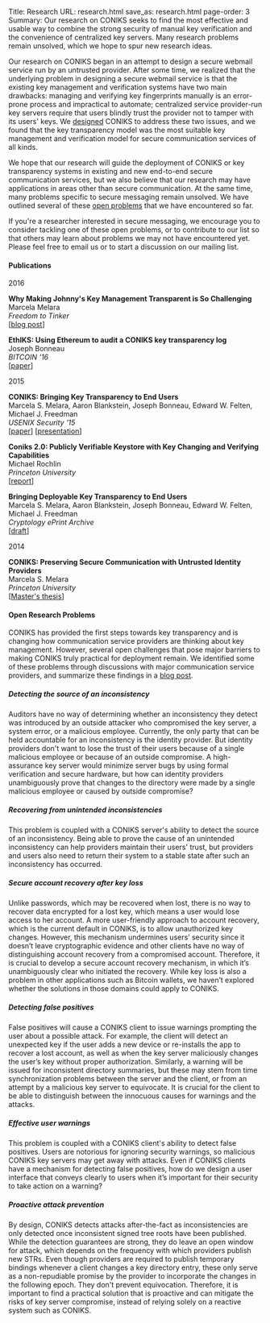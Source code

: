 Title: Research
URL: research.html
save_as: research.html
page-order: 3
Summary: Our research on CONIKS seeks to find the most effective and usable way to combine the strong security of manual key verification and the convenience of centralized key servers. Many research problems remain unsolved, which we hope to spur new research ideas.

<div class="col-md-12">
<p>Our research on CONIKS began in an attempt to design a secure webmail service run by an untrusted provider. 
After some time, we realized that the underlying problem in designing a secure webmail service is that the existing 
key management and verification systems have two main drawbacks: managing and verifying key fingerprints manually
is an error-prone process and impractical to automate; centralized service provider-run key servers require that
users blindly trust the provider not to tamper with its users' keys.
We <a class="text-success" href="about.html">designed</a> CONIKS to address these two issues, and we found that the key transparency model was the most suitable
key management and verification model for secure communication services of all kinds.
</p>
<p>We hope that our research will guide the deployment of CONIKS or key transparency systems in existing and
new end-to-end secure communication services, but we also believe that our research may have applications in areas other than
secure communication. At the same time, many problems specific to secure messaging remain unsolved. We have outlined
several of these <a class="text-success" href="#openproblems">open problems</a> that we have encountered so far.</p>
<p>
If you're a researcher interested in secure messaging, we encourage you to consider tackling one of these open problems, 
or to contribute to our list so that others may learn about problems we may not have encountered yet. 
Please feel free to email us or to start a discussion on our mailing list.
</p>

</div>

<div class="col-md-12 row-md">
<h4>Publications</h4>
<div class="col-md-1">
2016
</div>

<div class="col-offset-1 col-md-11">
<p><b>Why Making Johnny's Key Management Transparent is So Challenging</b><br/>
Marcela Melara<br/>
<em>Freedom to Tinker</em><br/>
[<a href="https://freedom-to-tinker.com/blog/masomel/why-making-johnnys-key-management-transparent-is-so-challenging/" target="_blank" class="text-info">blog post</a>]
</p>

<p><b>EthIKS: Using Ethereum to audit a CONIKS key transparency log</b><br/>
Joseph Bonneau<br/>
<em>BITCOIN '16</em><br/>
[<a href="http://www.jbonneau.com/doc/B16b-BITCOIN-ethiks.pdf" target="_blank" class="text-info">paper</a>]
</p>
</div>

<div class="col-md-1 row-sm">
2015
</div>

<div class="col-offset-1 col-md-11 row-sm">
<p><b>CONIKS: Bringing Key Transparency to End Users</b><br/>
Marcela S. Melara, Aaron Blankstein, Joseph Bonneau, Edward W. Felten, Michael J. Freedman<br/>
<em>USENIX Security '15</em><br/>
[<a href="https://www.usenix.org/system/files/conference/usenixsecurity15/sec15-paper-melara.pdf" target="_blank" class="text-info">paper</a>] [<a href="https://www.usenix.org/conference/usenixsecurity15/technical-sessions/presentation/melara" target="_blank" class="text-info">presentation</a>]
</p>

<p><b>Coniks 2.0: Publicly Verifiable Keystore with Key Changing and Verifying Capabilities</b><br/>
Michael Rochlin<br/>
<em>Princeton University</em><br/>
[<a href="static/Rochlin_Michael.pdf" target="_blank" class="text-info">report</a>]
</p>

<p><b>Bringing Deployable Key Transparency to End Users</b><br/>
Marcela S. Melara, Aaron Blankstein, Joseph Bonneau, Edward W. Felten, Michael J. Freedman<br/>
<em>Cryptology ePrint Archive</em><br/>
[<a href="http://eprint.iacr.org/eprint-bin/getfile.pl?entry=2014/1004&version=20150331:044014&file=1004.pdf" target="_blank" class="text-info">draft</a>]
</p>
</div>

<div class="col-md-1 row-sm">
2014
</div>

<div class="col-offset-1 col-md-11 row-sm">
<p><b>CONIKS: Preserving Secure Communication with Untrusted Identity Providers</b><br/>
Marcela S. Melara<br/>
<em>Princeton University</em><br/>
[<a href="https://www.cs.princeton.edu/~melara/static/pubs/mse-thesis.pdf" target="_blank" class="text-info">Master's thesis</a>]
</p>
</div>

</div>

<div class="col-md-12 row-md">
<a name="openproblems"></a>
<h4>Open Research Problems</h4>
CONIKS has provided the first steps towards key transparency and is changing
how communication service providers are thinking about key management.
However, several open challenges that pose major barriers to making CONIKS
truly practical for deployment remain. We identified some of these problems through
discussions with major communication service providers, and summarize these
findings in a <a class="text-info" href="https://freedom-to-tinker.com/blog/masomel/why-making-johnnys-key-management-transparent-is-so-challenging/">blog
post</a>.

<div class="inner">
<h5 class="row-sm"><b>Detecting the source of an inconsistency</b></h5>
<p>
Auditors have
no way of determining whether an inconsistency they detect was introduced
by an outside
attacker who compromised the key server, a system error, or a malicious employee.
Currently, the only party that can be held accountable for an inconsistency
is the identity provider. But identity providers don't want to lose the trust of their users
because of a single malicious employee or because of an outside compromise.
A high-assurance key server would minimize server bugs by using formal verification
and secure hardware, but how can identity providers unambiguously prove that
changes to the directory were made by a single malicious employee or caused by
outside compromise?
</p>

<h5 class="row-sm"><b>Recovering from unintended inconsistencies</b></h5>
<p>
This problem is coupled with a CONIKS server's ability to detect the source of an
inconsistency. Being able to prove the cause of an unintended inconsistency
can help providers maintain their users'  trust, but providers and users also
need to return their system to a stable state after such an inconsistency has occurred.
</p>

<h5 class="row-sm"><b>Secure account recovery after key loss</b></h5>
<p>
Unlike passwords, which may be recovered when lost, there is no way to recover
data encrypted for a lost key, which means a user would lose access to her account.
A more user-friendly approach to account recovery, which is the current default in
CONIKS, is to allow unauthorized key changes. However, this mechanism
undermines users’ security since it doesn’t leave cryptographic evidence and
other clients have no way of distinguishing account recovery from a
compromised account. Therefore, it is crucial to develop a secure account
recovery mechanism, in which it’s unambiguously clear who initiated the recovery.
While key loss is also a problem in other applications such as Bitcoin wallets,
we haven’t explored whether the solutions in those domains could apply to CONIKS.
</p>

<h5 class="row-sm"><b>Detecting false positives</b></h5>
<p>
False positives will cause a CONIKS client to issue warnings prompting the user
about a possible attack. For example, the client will detect an unexpected key
if the user adds a new device or re-installs the app to recover a lost account,
as well as when the key server maliciously changes the user’s key without proper
authorization. Similarly, a warning will be issued for inconsistent directory
summaries, but these may stem from time synchronization problems between
the server and the client, or from an attempt by a malicious key server to
equivocate. It is crucial for the client to be able to distinguish
between the innocuous causes for warnings and the attacks.
</p>

<h5 class="row-sm"><b>Effective user warnings</b></h5>
<p>
This problem is coupled with a CONIKS client's ability to detect false positives.
Users are notorious for ignoring security warnings, so malicious CONIKS key
servers may get away with attacks. Even if CONIKS clients have a mechanism
for detecting false positives, how do we design a user interface that conveys
clearly to users when it’s important for their security to take action on a warning?
</p>

<h5 class="row-sm"><b>Proactive attack prevention</b></h5>
<p>
By design, CONIKS detects attacks after-the-fact as inconsistencies
are only detected once inconsistent signed tree roots have been published.
While the detection guarantees are strong,
they do leave an open window for attack, which depends on the frequency with
which providers publish new STRs. Even though providers are required to publish
temporary bindings whenever a client changes a key directory entry, these only
serve as a non-repudiable promise by the provider to incorporate the changes in
the following epoch. They don't prevent equivocation. Therefore, it is
important to find a practical
solution that is proactive and can mitigate the risks of key server compromise,
instead of relying solely on a reactive system such as CONIKS.
</p>

</div>
</div>
